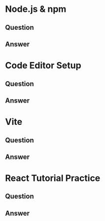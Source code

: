 # Node.js & npm

## Question

## Answer




# Code Editor Setup

## Question

## Answer




# Vite

## Question

## Answer




# React Tutorial Practice

## Question

## Answer
